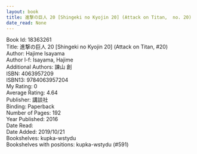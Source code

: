 ```yaml
---
layout: book
title: 進撃の巨人 20 [Shingeki no Kyojin 20] (Attack on Titan,  no. 20)
date_read: None
---
```


Book Id: 18363261<br />
Title: 進撃の巨人 20 [Shingeki no Kyojin 20] (Attack on Titan, #20)<br />
Author: Hajime Isayama<br />
Author l-f: Isayama, Hajime<br />
Additional Authors: 諫山 創<br />
ISBN: 4063957209<br />
ISBN13: 9784063957204<br />
My Rating: 0<br />
Average Rating: 4.64<br />
Publisher: 講談社<br />
Binding: Paperback<br />
Number of Pages: 192<br />
Year Published: 2016<br />
Date Read: <br />
Date Added: 2019/10/21<br />
Bookshelves: kupka-wstydu<br />
Bookshelves with positions: kupka-wstydu (#591)<br />

